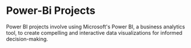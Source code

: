 # Power-Bi Projects
Power BI projects involve using Microsoft's Power BI, a business analytics tool, to create compelling and interactive data visualizations for informed decision-making.

